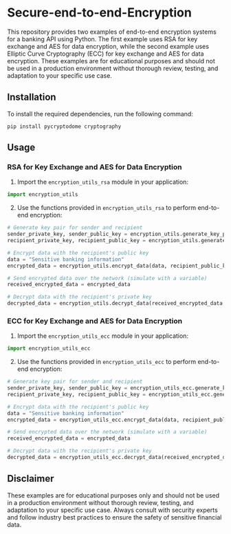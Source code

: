 # Secure-end-to-end-Encryption

This repository provides two examples of end-to-end encryption systems for a banking API using Python. The first example uses RSA for key exchange and AES for data encryption, while the second example uses Elliptic Curve Cryptography (ECC) for key exchange and AES for data encryption. These examples are for educational purposes and should not be used in a production environment without thorough review, testing, and adaptation to your specific use case.

## Installation

To install the required dependencies, run the following command:

```
pip install pycryptodome cryptography
```

## Usage

### RSA for Key Exchange and AES for Data Encryption

1. Import the `encryption_utils_rsa` module in your application:

```python
import encryption_utils
```

2. Use the functions provided in `encryption_utils_rsa` to perform end-to-end encryption:

```python
# Generate key pair for sender and recipient
sender_private_key, sender_public_key = encryption_utils.generate_key_pair()
recipient_private_key, recipient_public_key = encryption_utils.generate_key_pair()

# Encrypt data with the recipient's public key
data = "Sensitive banking information"
encrypted_data = encryption_utils.encrypt_data(data, recipient_public_key)

# Send encrypted data over the network (simulate with a variable)
received_encrypted_data = encrypted_data

# Decrypt data with the recipient's private key
decrypted_data = encryption_utils.decrypt_data(received_encrypted_data, recipient_private_key)
```

### ECC for Key Exchange and AES for Data Encryption

1. Import the `encryption_utils_ecc` module in your application:

```python
import encryption_utils_ecc
```

2. Use the functions provided in `encryption_utils_ecc` to perform end-to-end encryption:

```python
# Generate key pair for sender and recipient
sender_private_key, sender_public_key = encryption_utils_ecc.generate_key_pair()
recipient_private_key, recipient_public_key = encryption_utils_ecc.generate_key_pair()

# Encrypt data with the recipient's public key
data = "Sensitive banking information"
encrypted_data = encryption_utils_ecc.encrypt_data(data, recipient_public_key, sender_private_key)

# Send encrypted data over the network (simulate with a variable)
received_encrypted_data = encrypted_data

# Decrypt data with the recipient's private key
decrypted_data = encryption_utils_ecc.decrypt_data(received_encrypted_data, sender_public_key, recipient_private_key)
```

## Disclaimer

These examples are for educational purposes only and should not be used in a production environment without thorough review, testing, and adaptation to your specific use case. Always consult with security experts and follow industry best practices to ensure the safety of sensitive financial data.
